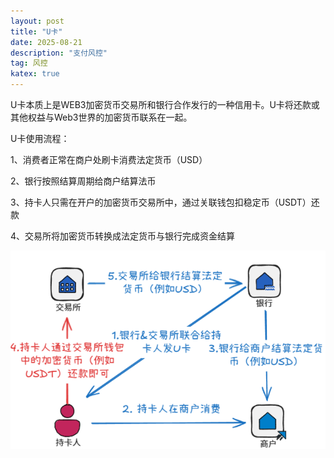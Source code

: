 ```yaml
---
layout: post
title: "U卡"
date: 2025-08-21
description: "支付风控"
tag: 风控
katex: true
---
```


U卡本质上是WEB3加密货币交易所和银行合作发行的一种信用卡。U卡将还款或其他权益与Web3世界的加密货币联系在一起。

U卡使用流程：

1、消费者正常在商户处刷卡消费法定货币（USD）

2、银行按照结算周期给商户结算法币

3、持卡人只需在开户的加密货币交易所中，通过关联钱包扣稳定币（USDT）还款

4、交易所将加密货币转换成法定货币与银行完成资金结算

![U卡使用流程](\assets\risk\2025-07-21-risk-payment-ucard\1.png)

